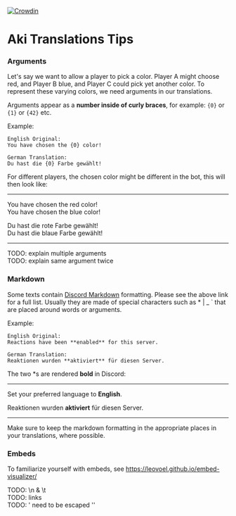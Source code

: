 [![Crowdin](https://badges.crowdin.net/aki/localized.svg)](https://crowdin.com/project/aki)

# Aki Translations Tips

### Arguments

Let's say we want to allow a player to pick a color. Player A might choose red, and Player B blue, and Player C could
pick yet another color. To represent these varying colors, we need arguments in our translations.

Arguments appear as a **number inside of curly braces**, for example: `{0}` or `{1}` or `{42}` etc.

Example:

```
English Original:
You have chosen the {0} color!

German Translation:
Du hast die {0} Farbe gewählt!
```

For different players, the chosen color might be different in the bot, this will then look like:

---

You have chosen the red color!\
You have chosen the blue color!

Du hast die rote Farbe gewählt!\
Du hast die blaue Farbe gewählt!

---

TODO: explain multiple arguments\
TODO: explain same argument twice

### Markdown

Some texts
contain [Discord Markdown](https://support.discord.com/hc/en-us/articles/210298617-Markdown-Text-101-Chat-Formatting-Bold-Italic-Underline-)
formatting. Please see the above link for a full list. Usually they are made of special characters such as * | _ \` that
are placed around words or arguments.

Example:

```
English Original:
Reactions have been **enabled** for this server.

German Translation:
Reaktionen wurden **aktiviert** für diesen Server.
```

The two *s are rendered **bold** in Discord:

---

Set your preferred language to **English**.

Reaktionen wurden **aktiviert** für diesen Server.

---

Make sure to keep the markdown formatting in the appropriate places in your translations, where possible.

### Embeds

To familiarize yourself with embeds, see https://leovoel.github.io/embed-visualizer/

TODO: \n & \t \
TODO: links \
TODO: ' need to be escaped ''

